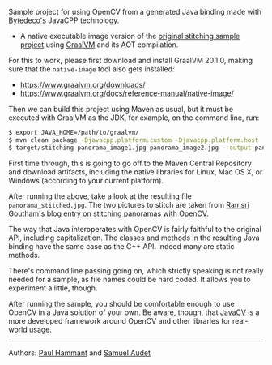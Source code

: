 Sample project for using OpenCV from a generated Java binding made with [Bytedeco's](http://bytedeco.org/) JavaCPP technology.
 * A native executable image version of the [original stitching sample project](../opencv-stitching) using [GraalVM](https://www.graalvm.org/) and its AOT compilation.

For this to work, please first download and install GraalVM 20.1.0, making sure that the `native-image` tool also gets installed:
 * https://www.graalvm.org/downloads/
 * https://www.graalvm.org/docs/reference-manual/native-image/

Then we can build this project using Maven as usual, but it must be executed with GraalVM as the JDK, for example, on the command line, run:

```bash
$ export JAVA_HOME=/path/to/graalvm/
$ mvn clean package -Djavacpp.platform.custom -Djavacpp.platform.host
$ target/stitching panorama_image1.jpg panorama_image2.jpg --output panorama_stitched.jpg --try_use_gpu yes
```

First time through, this is going to go off to the Maven Central Repository and download artifacts, including the native libraries for Linux, Mac OS X, or Windows (according to your current platform). 

After running the above, take a look at the resulting file `panorama_stitched.jpg`. The two pictures to stitch are taken from [Ramsri Goutham's blog entry on stitching panoramas with OpenCV](http://ramsrigoutham.com/2012/11/22/panorama-image-stitching-in-opencv).

The way that Java interoperates with OpenCV is fairly faithful to the original API, including capitalization. The classes and methods in the resulting Java binding have the same case as the C++ API. Indeed many are static methods.

There's command line passing going on, which strictly speaking is not really needed for a sample, as file names could be hard coded. It allows you to experiment a little, though.

After running the sample, you should be comfortable enough to use OpenCV in a Java solution of your own. Be aware, though, that [JavaCV](https://github.com/bytedeco/javacv) is a more developed framework around OpenCV and other libraries for real-world usage.

----
Authors: [Paul Hammant](https://github.com/paul-hammant/) and [Samuel Audet](https://github.com/saudet)
